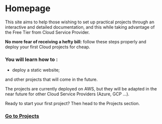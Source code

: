 # Homepage

This site aims to help those wishing to set up practical projects through an interactive and detailed documentation, and this while taking advantage of the Free Tier from Cloud Service Provider.

**No more fear of receiving a hefty bill:** follow these steps properly and deploy your first Cloud projects for cheap.

### You will learn how to :
- deploy a static website;

and other projects that will come in the future.

The projects are currently deployed on AWS, but they will be adapted in the near future for other Cloud Service Providers (Azure, GCP ...).

Ready to start your first project? Then head to the Projects section.

### [Go to Projects](projects/README.md)